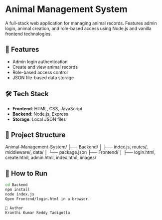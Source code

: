 # Animal Management System

A full-stack web application for managing animal records. Features admin login, animal creation, and role-based access using Node.js and vanilla frontend technologies.

## 🚀 Features
- Admin login authentication
- Create and view animal records
- Role-based access control
- JSON file-based data storage

## 🛠 Tech Stack
- **Frontend**: HTML, CSS, JavaScript
- **Backend**: Node.js, Express
- **Storage**: Local JSON files

## 📁 Project Structure
Animal-Management-System/
├── Backend/
│ ├── index.js, routes/, middleware/, data/
│ └── package.json
├── Frontend/
│ ├── login.html, create.html, admin.html, index.html, images/



## 🧪 How to Run
```bash
cd Backend
npm install
node index.js
Open Frontend/login.html in a browser.

👤 Author
Kranthi Kumar Reddy Tadigotla



